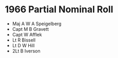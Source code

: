 # 1966 Partial Nominal Roll

* Maj A W A Speigelberg
* Capt M B Gravett
* Capt W Afflek
* Lt R Bissell
* Lt D W Hill
* 2Lt B Iverson
